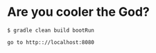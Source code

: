 # Are you cooler the God?

    $ gradle clean build bootRun
    
    go to http:://localhost:8080
    
